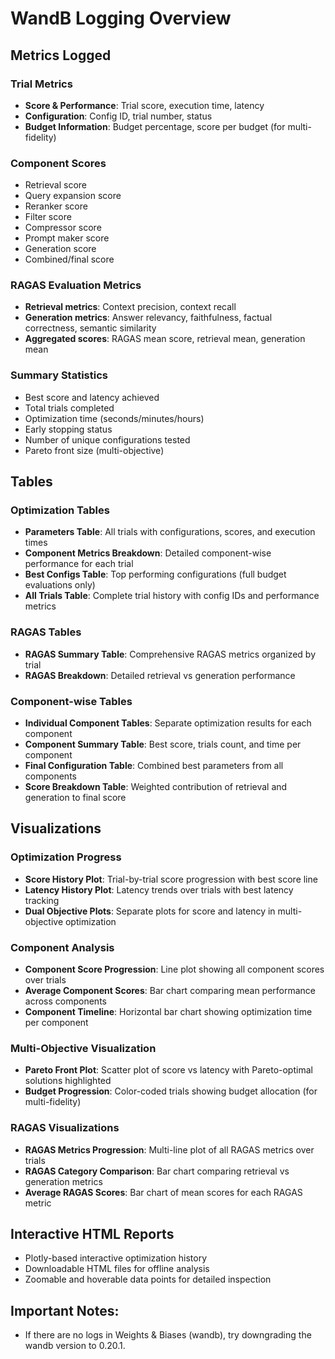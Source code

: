 # WandB Logging Overview

## Metrics Logged

### Trial Metrics
- **Score & Performance**: Trial score, execution time, latency
- **Configuration**: Config ID, trial number, status
- **Budget Information**: Budget percentage, score per budget (for multi-fidelity)

### Component Scores
- Retrieval score
- Query expansion score  
- Reranker score
- Filter score
- Compressor score
- Prompt maker score
- Generation score
- Combined/final score

### RAGAS Evaluation Metrics
- **Retrieval metrics**: Context precision, context recall
- **Generation metrics**: Answer relevancy, faithfulness, factual correctness, semantic similarity
- **Aggregated scores**: RAGAS mean score, retrieval mean, generation mean

### Summary Statistics
- Best score and latency achieved
- Total trials completed
- Optimization time (seconds/minutes/hours)
- Early stopping status
- Number of unique configurations tested
- Pareto front size (multi-objective)

## Tables

### Optimization Tables
- **Parameters Table**: All trials with configurations, scores, and execution times
- **Component Metrics Breakdown**: Detailed component-wise performance for each trial
- **Best Configs Table**: Top performing configurations (full budget evaluations only)
- **All Trials Table**: Complete trial history with config IDs and performance metrics

### RAGAS Tables
- **RAGAS Summary Table**: Comprehensive RAGAS metrics organized by trial
- **RAGAS Breakdown**: Detailed retrieval vs generation performance

### Component-wise Tables
- **Individual Component Tables**: Separate optimization results for each component
- **Component Summary Table**: Best score, trials count, and time per component
- **Final Configuration Table**: Combined best parameters from all components
- **Score Breakdown Table**: Weighted contribution of retrieval and generation to final score

## Visualizations

### Optimization Progress
- **Score History Plot**: Trial-by-trial score progression with best score line
- **Latency History Plot**: Latency trends over trials with best latency tracking
- **Dual Objective Plots**: Separate plots for score and latency in multi-objective optimization

### Component Analysis
- **Component Score Progression**: Line plot showing all component scores over trials
- **Average Component Scores**: Bar chart comparing mean performance across components
- **Component Timeline**: Horizontal bar chart showing optimization time per component

### Multi-Objective Visualization
- **Pareto Front Plot**: Scatter plot of score vs latency with Pareto-optimal solutions highlighted
- **Budget Progression**: Color-coded trials showing budget allocation (for multi-fidelity)

### RAGAS Visualizations
- **RAGAS Metrics Progression**: Multi-line plot of all RAGAS metrics over trials
- **RAGAS Category Comparison**: Bar chart comparing retrieval vs generation metrics
- **Average RAGAS Scores**: Bar chart of mean scores for each RAGAS metric

## Interactive HTML Reports
- Plotly-based interactive optimization history
- Downloadable HTML files for offline analysis
- Zoomable and hoverable data points for detailed inspection

## Important Notes:
- If there are no logs in Weights & Biases (wandb), try downgrading the wandb version to 0.20.1.